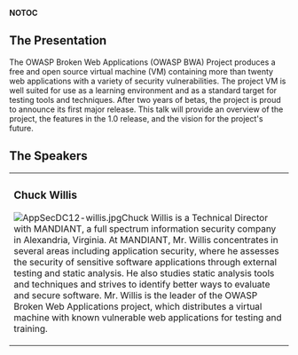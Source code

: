 <noinclude></noinclude> __NOTOC__

## The Presentation

The OWASP Broken Web Applications (OWASP BWA) Project produces a free
and open source virtual machine (VM) containing more than twenty web
applications with a variety of security vulnerabilities. The project VM
is well suited for use as a learning environment and as a standard
target for testing tools and techniques. After two years of betas, the
project is proud to announce its first major release. This talk will
provide an overview of the project, the features in the 1.0 release, and
the vision for the project's future.

## The Speakers

<table>

<tr>

<td>

### Chuck Willis

![AppSecDC12-willis.jpg](AppSecDC12-willis.jpg
"AppSecDC12-willis.jpg")Chuck Willis is a Technical Director with
MANDIANT, a full spectrum information security company in Alexandria,
Virginia. At MANDIANT, Mr. Willis concentrates in several areas
including application security, where he assesses the security of
sensitive software applications through external testing and static
analysis. He also studies static analysis tools and techniques and
strives to identify better ways to evaluate and secure software. Mr.
Willis is the leader of the OWASP Broken Web Applications project, which
distributes a virtual machine with known vulnerable web applications for
testing and training.

</td>

</tr>

</table>

<noinclude></noinclude>